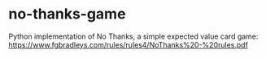 # no-thanks-game

Python implementation of No Thanks, a simple expected value card game: https://www.fgbradleys.com/rules/rules4/NoThanks%20-%20rules.pdf
